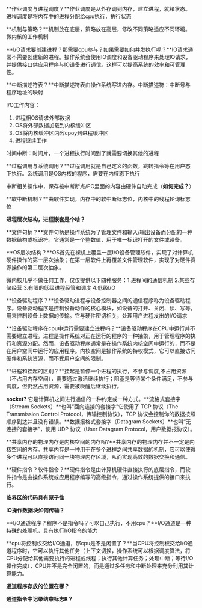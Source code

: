 **作业调度与进程调度？**作业调度是从外存调到内存，建立进程，就绪状态。进程调度是将内存中的进程分配给cpu执行，执行状态

**机制与策略？**机制放在底层，策略放在高层，修改不同策略适应不同环境。微内核的工作机制

**I/O请求要创建进程？那需要cpu参与？如果需要如何并发执行呢？**IO请求通常不需要创建新的进程。操作系统会使用IO调度和设备驱动程序来处理IO请求，并提供接口供应用程序与IO设备进行通信。这样可以提高系统的效率和可管理性。

**中断描述符表？**中断描述符表由操作系统写进内存。中断描述符：中断号与程序地址的映射

I/O工作内容：

1. 进程相OS请求外部数据
2. OS将外部数据加载到内核缓冲区
3. OS将内核缓冲区内容cpoy到进程缓冲区
4. 进程继续工作

时间中断：时间片，一个进程执行时间到了就需要切换其他的进程

**过程调用与系统调用？**过程调用就是自己定义的函数，跳转指令等在用户态下执行。系统调用是OS内核的程序，需要在内核态下执行

中断相关操作中，保存被中断断点/PC里面的内容由硬件自动完成（**如何完成？**）

**软中断机制？**由软件实现，内存中的软中断标志位，内核中的线程轮询标志位

**进程层次结构，进程嵌套是个啥？**

**文件句柄？**文件句柄是操作系统为了管理文件和输入/输出设备而分配的一种数据结构或标识符。它通常是一个整数值，用于唯一标识打开的文件或设备。

**OS层次结构？**OS首先在裸机上覆盖一层I/O设备管理软件，实现了对计算机硬件操作的第一层次抽象；在第一层软件上再覆盖文件管理软件，实现了对硬件资源操作的第二层次抽象。

微内核几乎不做任何工作，仅仅提供以下四种服务：1.进程间的通信机制 2.某些存储经营 3.有限的低级进程经管和调度 4.低级I/O

**设备驱动程序？**设备驱动进程与设备控制器之间的通信程序称为设备驱动程序。设备驱动程序是控制设备动作的核心模块，如设备的打开、关闭、读、写等，用来控制设备上数据的传输。它与硬件密切相关，处理用户进程发出的I/O请求

**设备驱动程序在cpu中运行需要建立进程吗？**设备驱动程序在CPU中运行并不需要建立进程。进程是操作系统对正在运行的程序的一种抽象，用于管理程序的执行和资源分配。然而，设备驱动程序通常是在操作系统内核空间中运行的，而不是在用户空间中运行的应用程序。内核空间是操作系统的特权模式，它可以直接访问硬件和系统资源，而不受用户空间的限制。

**进程和挂起的区别？**挂起是暂停一个进程的执行，不参与调度,不占用资源（不占用内存空间），需要通过激活继续执行；阻塞是等待某个条件满足，不参与调度，但仍然占用资源，需要被唤醒后继续执行。

**socket?**  它是计算机之间进行通信的一种约定或一种方式。**流格式套接字（Stream Sockets）**也叫“面向连接的套接字”它使用了 TCP 协议（The Transmission Control Protocol，传输控制协议），TCP 协议会控制你的数据按照顺序到达并且没有错误。**数据报格式套接字（Datagram Sockets）**也叫“无连接的套接字”，使用 UDP 协议（User Datagram Protocol，用户数据报协议）。

**共享内存的物理内存是内核空间的内存吗?**共享内存的物理内存并不一定是内核空间的内存。共享内存是一种用于在多个进程之间共享数据的机制，它可以使得多个进程可以直接访问同一块物理内存区域，从而实现高效的数据交换和通信。

**硬件指令？软件指令？**硬件指令是由计算机硬件直接执行的底层指令，而软件指令是由操作系统或应用程序编写的高级指令，通过操作系统提供的接口来执行。

**临界区的代码具有原子性**

**IO操作数据块如何传输？**

**I/O通道程序？程序不是指令吗？可以自己执行，不用cpu？**I/O通道是一种特殊的处理机，具有执行I/O指令的能力

**cpu将控制权交给I/O通道，那cpu是不是闲置了？**当CPU将控制权交给I/O通道程序时，它可以执行其他任务（上下文切换，操作系统可以根据调度算法，将CPU分配给其他需要执行的进程或线程；执行其他计算任务；处理中断；等待I/O操作完成），CPU并不是完全闲置的，而是通过多任务和中断处理来充分利用其计算能力。

**通道程序存放的位置在哪？**

**通道指令中记录结束标志R？**

